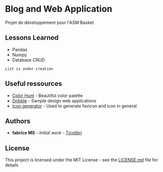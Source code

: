 # Blog and Web Application

Projet de développement pour l'ASM Basket

## Lessons Learned

* Pandas
* Numpy
* Database CRUD


```
List is under creation
```



## Useful ressources

* [Color Hunt](https://colorhunt.co) - Beautiful color palette
* [Dribble](https://dribbble.com) - Sample design web applications
* [Icon generator](https://appicon.co) - Used to generate favicon and icon in general



## Authors

* **fabrice MS** - *Initial work* - [Ticolibri](https://http://ticolibri.fr/)


## License

This project is licensed under the MIT License - see the [LICENSE.md](LICENSE.md) file for details


